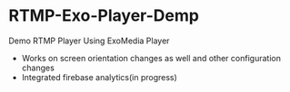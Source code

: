 # RTMP-Exo-Player-Demp
Demo RTMP Player Using ExoMedia Player
* Works on screen orientation changes as well and other configuration changes
* Integrated firebase analytics(in progress)
